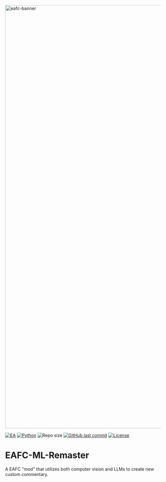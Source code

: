 
<img width="1367" alt="eafc-banner" src="https://github.com/user-attachments/assets/0a921152-ce5e-4afe-be1c-627fb96b23a5" />

[![EA](https://img.shields.io/badge/EA-%23000000.svg?logo=ea&logoColor=white)](#)
[![Python](https://img.shields.io/badge/Python-blue?logo=python&logoColor=fff)](#)
![Repo size](https://img.shields.io/github/repo-size/gabe-mc/3d-pose-detection?color=green)
[![GitHub last commit](https://img.shields.io/github/last-commit/gabe-mc/EAFC-ML-Remaster?color=lightgrey)](https://github.com/gabe-mc/EAFC-ML-Remaster/commits)
[![License](https://img.shields.io/github/license/gabe-mc/EAFC-ML-Remaster?color=blue)](https://github.com/gabe-mc/EAFC-ML-Remaster/blob/main/LICENSE)

# EAFC-ML-Remaster
A EAFC "mod" that utilizes both computer vision and LLMs to create new custom commentary. 

